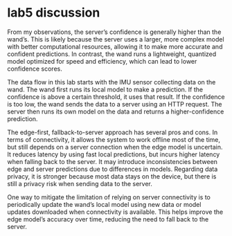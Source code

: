# lab5 discussion
From my observations, the server’s confidence is generally higher than the wand’s. This is likely because the server uses a larger, more complex model with better computational resources, allowing it to make more accurate and confident predictions. In contrast, the wand runs a lightweight, quantized model optimized for speed and efficiency, which can lead to lower confidence scores.

The data flow in this lab starts with the IMU sensor collecting data on the wand. The wand first runs its local model to make a prediction. If the confidence is above a certain threshold, it uses that result. If the confidence is too low, the wand sends the data to a server using an HTTP request. The server then runs its own model on the data and returns a higher-confidence prediction.

The edge-first, fallback-to-server approach has several pros and cons. In terms of connectivity, it allows the system to work offline most of the time, but still depends on a server connection when the edge model is uncertain. It reduces latency by using fast local predictions, but incurs higher latency when falling back to the server. It may introduce inconsistencies between edge and server predictions due to differences in models. Regarding data privacy, it is stronger because most data stays on the device, but there is still a privacy risk when sending data to the server.

One way to mitigate the limitation of relying on server connectivity is to periodically update the wand’s local model using new data or model updates downloaded when connectivity is available. This helps improve the edge model’s accuracy over time, reducing the need to fall back to the server.
